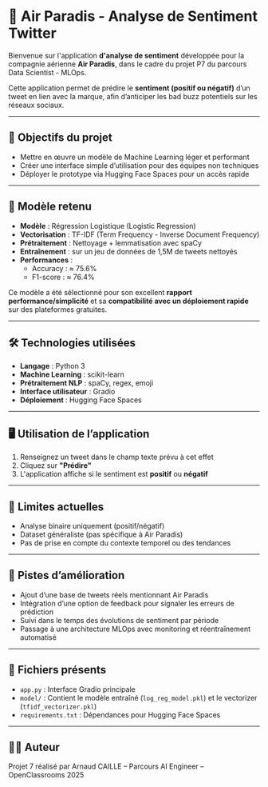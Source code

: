 # 🧠 Air Paradis - Analyse de Sentiment Twitter

Bienvenue sur l'application **d'analyse de sentiment** développée pour la compagnie aérienne **Air Paradis**, dans le cadre du projet P7 du parcours Data Scientist - MLOps.

Cette application permet de prédire le **sentiment (positif ou négatif)** d’un tweet en lien avec la marque, afin d’anticiper les bad buzz potentiels sur les réseaux sociaux.

---

## 🎯 Objectifs du projet

- Mettre en œuvre un modèle de Machine Learning léger et performant
- Créer une interface simple d’utilisation pour des équipes non techniques
- Déployer le prototype via Hugging Face Spaces pour un accès rapide

---

## 🧩 Modèle retenu

- **Modèle** : Régression Logistique (Logistic Regression)
- **Vectorisation** : TF-IDF (Term Frequency - Inverse Document Frequency)
- **Prétraitement** : Nettoyage + lemmatisation avec spaCy
- **Entraînement** : sur un jeu de données de 1,5M de tweets nettoyés
- **Performances** :
  - Accuracy : ≈ 75.6%
  - F1-score : ≈ 76.4%

Ce modèle a été sélectionné pour son excellent **rapport performance/simplicité** et sa **compatibilité avec un déploiement rapide** sur des plateformes gratuites.

---

## 🛠️ Technologies utilisées

- **Langage** : Python 3
- **Machine Learning** : scikit-learn
- **Prétraitement NLP** : spaCy, regex, emoji
- **Interface utilisateur** : Gradio
- **Déploiement** : Hugging Face Spaces

---

## 🖥️ Utilisation de l’application

1. Renseignez un tweet dans le champ texte prévu à cet effet
2. Cliquez sur **"Prédire"**
3. L'application affiche si le sentiment est **positif** ou **négatif**

---

## 📌 Limites actuelles

- Analyse binaire uniquement (positif/négatif)
- Dataset généraliste (pas spécifique à Air Paradis)
- Pas de prise en compte du contexte temporel ou des tendances

---

## 🔭 Pistes d’amélioration

- Ajout d’une base de tweets réels mentionnant Air Paradis
- Intégration d’une option de feedback pour signaler les erreurs de prédiction
- Suivi dans le temps des évolutions de sentiment par période
- Passage à une architecture MLOps avec monitoring et réentraînement automatisé

---

## 📁 Fichiers présents

- `app.py` : Interface Gradio principale
- `model/` : Contient le modèle entraîné (`log_reg_model.pkl`) et le vectorizer (`tfidf_vectorizer.pkl`)
- `requirements.txt` : Dépendances pour Hugging Face Spaces

---

## 🧑‍💻 Auteur

Projet 7 réalisé par Arnaud CAILLE – Parcours AI Engineer – OpenClassrooms 2025

